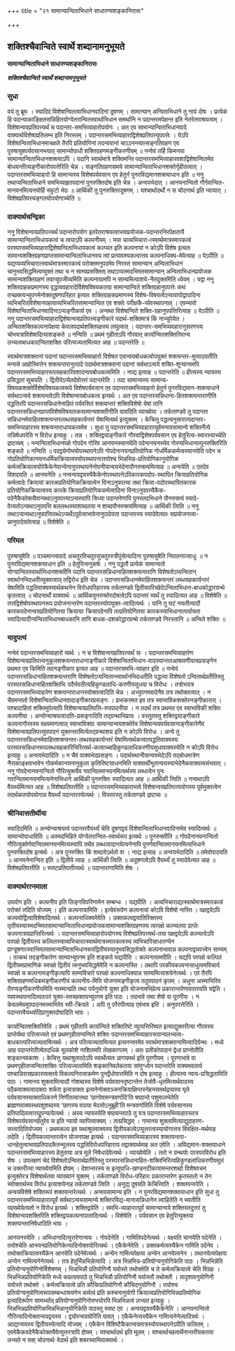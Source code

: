+++
title = "२१ सामान्यान्विताभिधाने साधारण्यशङ्कानिरासः"

+++


## शक्तिश्चैवान्विते स्वार्थे शब्दानामनुभूयते

**सामान्यान्विताभिधाने साधारण्यशङ्कानिरासः**

***शक्तिश्चैवान्विते स्वार्थे शब्दानामनुभूयते***

### **सुधा**

वयं तु ब्रूमः । स्यादिदं विशेषान्वितत्वाभिधानवादिनां दूषणम् । सामान्यान् अन्विताभिधाने तु नायं दोषः । प्रत्येकं हि पदान्याकाङ्क्षितसन्निहितयोग्येतरान्वितस्वार्थाभिधान समर्थानि न पदान्तरमपेक्षन्त इति नेतरेतराश्रयत्वम् । विशेषान्वयप्रतिपत्त्यर्थं च पदान्तर-समभिव्याहारोपयोगः । अत एव सामान्यान्विताभिधानवादे वाक्यार्थविशेषाप्रतिलम्भ इति निरस्तम् । पदान्तरसमभिव्याहाराद्विशेषप्रतिपत्त्युपपत्तेः । येऽपि विशेषान्विताभिधानमाचक्षते तैरपि प्रतियोगिनां तदन्वयानां चाऽऽनन्त्यात्सङ्गतिग्रहण एव पुरुषायुषपर्यवसानभयात् सामान्योपाधौ शक्तिग्रहणमङ्गीकरणीयम् ॥ नन्वेवं तर्हि किमनया सामान्यान्विताभिधानशक्त्याऽपि । पदानि स्वार्थमात्रे शक्तिमन्ति पदान्तरसमभिव्याहारवशाद्विशेषान्वितमेव बोधयन्तीत्यङ्गीकारोपपत्तेरिति चेन्न । सङ्गतिग्रहणसमये सामान्यान्विताभिधानशक्तेर्गृहीतत्वात् । पदान्तरसमभिव्याहारो हि सामान्यस्य विशेषपर्यवसान एव हेतुर्न पुनरविद्यमानशक्त्याधान इति ॥ ननु तथाप्यन्विताभिधाने समभिव्याहृतपदानां पुनरुक्तिदोष इति चेन्न । अन्वयभेदात् । आनयनान्वितो गौर्गवान्वित-मानयनमित्यनयोर्हि स्फुटो भेदः ॥ आर्थिकी तु पुनरुक्तिरदूषणम् । यश्चार्थादर्थो न स चोदनार्थ इति न्यायात् । विशेषप्रतिपत्त्यङ्गतयोपयोगाच्चेति ॥

### **वाक्यार्थचन्द्रिका**

ननु विशेषान्वयप्रतिपत्त्यर्थं पदान्तरोपयोग इतरेतराश्रयत्वाभावप्रयोजक-पदान्तरनिरपेक्षतायै सामान्यान्विताभिधायकत्वं च त्वयाऽपि कल्पनीयम् । मया चाव्यभिचारा-त्स्वार्थमात्रस्मारकत्वं परस्परसमभिव्याहाराद्विशेषान्विताभिधायकत्वं कल्प्यत इति कल्पनायां न कोऽपि विशेष इत्यतः सामान्यशक्तिग्रहणप्राप्तसामान्यान्विताभिधानस्य त्वां प्रत्यावश्यकत्वात्तव कल्पनाधिक्य-मेवेत्याह ॥ येऽपीति ॥ यद्यप्यव्यभिचारात्स्वार्थमात्रस्मारकत्वं परोक्तमनुपदमेव निरस्तं सामान्यान् अन्विताभिधानं चानुभवसिद्धमित्यप्युक्तं तथा च न साम्यप्रसक्तिस् तथाऽप्यस्मदभिमतसामान्यान् अन्विताभिधानप्रयोजक सामान्यशक्तिग्रहणं तवाप्युपजीव्यमिति कल्पनायामपि न साम्यमित्याशये-नैतदुक्तमिति ध्येयम् । यद्वा ननु शक्तिग्राहकप्रमाणस्य वृद्धव्यवहारादेर्विशेषविषयकतया सामान्यान्विते शक्तिग्रहानुपपत्तेः कथं तच्छक्त्यभ्युपगमेनोक्तदूषणपरिहार इत्यतः शक्तिग्राहकप्रमाणस्य विशेष-विषयत्वेऽप्यावापोद्वापादिना व्यभिचरितविशेषानपहायाव्यभिचरितसामान्यान्वित एव शक्तेः परीक्षकै-र्व्यवस्थापनात् । एवम्भावो विशेषान्विताभिधानवादिनाऽप्यङ्गीकार्य एव । अन्यथा विशेषान्विते शक्ति-ग्रहानुपपत्तिरित्याह ॥ येऽपीति ॥ ननु पदान्तरसमभिव्याहाराद्विशेषान्वयप्रतिपत्त्यङ्गीकारे पदार्थ-शक्तिमात्रं किं नाभ्युपेयेत । अन्वितशक्तिकल्पनापेक्षया केवलपदार्थशक्तिपक्षस्य लघुत्वात् । पदान्तर-समभिव्यवहारानुसरणस्य चोभयत्राविशेषादित्याशङ्कते ॥ नन्विति ॥ प्रथमं गृहीताऽपि गौरवात् कार्यान्वितशक्तिरिवान्य लभ्यत्वबाधकादन्वितशक्तिः परित्यज्यतामित्यत आह ॥ पदान्तरेति ॥

स्वार्थमात्रशक्तानां पदानां पदान्तरसमभिव्याहारो विशेषत एवान्वयबोधकत्वोपयुक्तं शक्त्यन्तर-मुत्पादयतीति मन्यसे आहोस्वित्तेन शक्त्यन्तरानुत्पादे पदार्थमात्रशक्तानां पदानां सर्वथाऽन्वये शक्ति-शून्यानामपि पदान्तरसमभिव्याहाररूपसहकारिवशादन्वयबोधकत्वमिति । नाद्य इत्याह ॥ पदान्तरेति ॥ हीत्यस्य न्यायस्य प्रसिद्धतां सूचयति । द्वितीयेऽप्येतदेवोत्तरं पदान्तरेति । तदा सामान्यस्य सामान्य-विषयकशक्तेर्विशेषविषयकत्वरूपे विशेषपर्यवसान एव पदान्तरसमभिव्याहारो हेतुर्न पुनरविद्यमान-शक्त्याधाने सर्वथाऽन्वये शक्त्यभावेऽपि विशेषान्वयबोधकत्व इत्यर्थः । अत एव पदान्तरसन्निधाना-हितशक्त्यन्तराणीति पद्धतिरपि पदान्तरसन्निधानेनाहितं पर्यवसितं शक्त्यन्तरं शक्तिविशेषो येषां तानि पदान्तरसन्निधानप्राप्तविशेषविषयताकसामान्यशक्तीनीति यावदिति व्याख्येया । तर्कताण्डवे तु पदान्तर सन्निधानमेवाहितशक्त्यन्तरलब्धसहकार्यन्तरं येषामित्यर्थ इत्युक्तम् । केचित्तु पद्धत्यनुसारात्पदान्तर-समभिव्याहारस्य शक्त्यन्तराधायकत्वमेव । सुधा तु पदान्तरसमभिव्याहारात्पूर्वमन्वयसामान्ये शक्तिर्नेत्ये तन्निषेधपरेति न विरोध इत्याहुः । तन्न । शक्तिद्वयाङ्गीकारे गौरवाद्विशेषपर्यवसान एव हेतुरित्य-स्वारस्याच्चेति द्रष्टव्यम् । नन्वन्विताभिधानपक्षे गोपदेन गोरिव आनयनस्यानयेति पदेनानयनस्येव गोरप्यभिधानात्पुनरुक्तिरिति शङ्कते ॥ नन्विति ॥ पदद्वयेनोभयोपस्थापनेऽपि गोपदेनानयनप्रतियोगिक गोधर्मिककर्मत्वस्यानयेति पदेन च गोप्रतियोगिकानयनधर्मिकक्रियात्वस्योपस्थापनात्तयोश्च भिन्नभिन्न-प्रतियोगिकानुयोगिक कर्मत्वक्रियात्वयोरेकैकेनेवान्येनानुपस्थापनेनोपनीयान्वयभेदेनापौनरुक्त्यमित्याह ॥ अन्वयेति ॥ एतदेव विशदयति ॥ आनयनेति ॥ नन्वन्वयद्वयस्यैकैकेनोपस्थापनेऽपिकारकपदोप-स्थापित क्रियाप्रतियोगिक कर्मत्वादेः क्रियायां कारकप्रतियोगिकक्रियात्वेन विनाऽनुपपत्त्या तथा क्रिया-पदोपस्थापितकारक प्रतियोगिकक्रियात्वस्य कारके क्रियाप्रतियोगिककर्मत्वादिना विनाऽनुपपत्त्यैकैक-पदेनैकैकोक्त्यैवान्यथाऽनुपपत्त्याऽन्यस्यापि सिध्या पदान्तरेणापि पुनस्तदभिधाने पौनरुक्त्यं स्यादे-वेत्यतोऽन्यथाऽनुपपत्ति बललब्धस्याशाब्दतया न शाब्दपौनरुक्त्यमित्याह ॥ आर्थिकी त्विति ॥ ननु तथाऽप्यन्यथाऽनुपपत्तिलब्धेऽप्यर्थेऽपूर्वत्वाभावेनानुपादेयता पदान्तरस्य स्यादेवेत्यतः सप्रयोजनत्वा-न्नानुपादेयतेत्याह ॥ विशेषेति ॥

### **परिमल**

पुरुषायुषेति ॥ पञ्चमान्त्यपादे अचतुरविचतुरसुचतुरस्त्रीपुंसेत्यादिना पुरुषायुषेति निपातनात्साधुः ॥ न पुनरविद्यमानशक्त्याधान इति ॥ हेतुरित्यनुकर्षः । ननु पद्धतौ प्रत्येकं सामान्यतो योग्यान्वितस्वार्थाभिधानशक्तीनि पदानि पदान्तरसन्निधानाहितशक्त्यन्तराणि विशेषतोऽप्यन्वितान् स्वार्थानभिदधतीत्युक्तत्वात् तद्विरोध इति चेन्न । पदान्तरसन्निधानमेवाहितशक्त्यन्तरं लब्धसहकार्यन्तरं येषामिति पद्धतिवाक्यस्यार्थकथनेन विरोधपरिहारस्य तर्कताण्डवे द्वितीयपरिच्छेदेऽन्विताभिधान-बाधकोद्धारग्रन्थे कृतत्वात् ॥ चोदनार्थो वाक्यार्थः ॥ आर्थिकपुनरुक्तेरदोषत्वेऽपि पदान्तरं व्यर्थं तु स्यादित्यत आह ॥ विशेषेति ॥ तत्तद्विशेषोपस्थापनरूप प्रयोजनान्तरेण पदान्तरस्योपयुक्त-त्वादित्यर्थः । यानि तु घटं नयतीत्यादौ कारकपदेनान्वयप्रतियोगितया क्रियायाः क्रियापदेनापि तत्प्रतियोगितया कारकस्याभिधानात्पर्यायता स्यादित्यादीन्यन्विताभिधानबाधकानि तानि बाधक-दशकोद्धारग्रन्थे तर्कताण्डवे निरस्तानि ॥ अन्विते शक्तिः ॥

### **यादुपत्यं**

नन्वेवं पदान्तरसमभिव्याहारो व्यर्थः । न च विशेषान्वयप्रतिपत्त्यर्थं सः । पदान्तरसमभिव्याहारेण विशेषान्वयप्रतिपत्त्यनुकूलशक्त्यन्तराधानाङ्गीकारे विशेषान्विताभिधान-वादस्यान्ततआश्रयणीयत्वप्रसङ्गेन प्रथमत एव किमिति तदनङ्गीकार इत्यत आह ॥ पदान्तरसमभि-व्याहार इति ॥ नन्वेवं पदान्तरसन्निधानाहितशक्त्यन्तराणि विशेषतोऽप्यन्वितान्स्वार्थानभिदधतीति पद्धत्या विशेषतो ऽन्वितार्थप्रतीतिस्तु परस्परसन्निधानाहितशक्तिभिः पदैर्भवतीत्यहिकुण्डलाधि-करणीयसुधया च विरोधः । तत्रोभयत्र पदान्तरसमभिव्याहारेण शक्त्यन्तराधानस्योक्तत्वादिति चेन्न । अभ्युपगमवादेनैव तत्र तथोक्तत्वात् । न चैवमन्ततो विशेषान्विताभिधानवादाङ्गीकारप्रसङ्गः । प्रभाकरमत इव तत्र स्वाभाविकशक्तेरनङ्गीकारात् । पश्चादाहितां शक्तिमुपेत्यापि विशेषान्वयप्रतिपत्ति-रुपपादनीया । न तदर्थं तत्र प्रथमत एव स्वाभाविकी शक्तिः कल्पनीया । अन्योन्याश्रयत्वादति-प्रसङ्गादिति तद्ग्रन्थाभिप्रायः । वस्तुतस्तु शक्तिद्वयाङ्गीकारे कल्पनागौरवस्य वक्ष्यमाणत्वात् स्वाभाविक्याः सामान्यान्वयशक्तेरेव विशेषान्वयपर्यवसानाङ्गीकारेणैव विशेषान्वयप्रतिपत्त्युपपादनं युक्तन्तरमित्येतद्ग्रन्थाशय इति न कोऽपि विरोधः । अन्ये तु पदान्तरसन्निधानमेवाहितशक्त्यन्तर-लब्धसहकार्यन्तरं येषामित्यर्थकत्वात्पद्धतिवाक्यस्य परस्परसन्निधानरूपलब्धसहकारिभिरित्यर्थ-कत्वाच्चाहिकुण्डलाधिकरणीयसुधावाक्यस्येति न कोऽपि विरोध इत्याहुः ॥ अन्वयभेदादिति ॥ न चैवं वाक्यभेदप्रसङ्गः । पदार्थस्थानीयान्वयभेदेऽपि तद्बोधमात्रेण नैराकाङ्क्ष्याभावेन गोकर्मकानयनानुकूला कृतिरिष्टसाधनमिति वाक्यार्थीभूतान्वयस्याभेदेनैकवाक्यत्वसंभवात् । ननु गोपदेनानयनान्वितो गौरित्युक्त्यैव गवान्वितमानयनमित्यर्थस्य लब्धत्वेन पुनः गवान्वितमानयनमित्यनेनाभिधाने आर्थिकी पुनरुक्तिः स्यादित्यत आह ॥ आर्थिकी त्विति ॥ नन्वथाऽपि वैयर्थ्यमित्यत आह ॥ विशेषप्रतिपत्तीति ॥ पदान्तरसमभिव्याहाराभावे विशेषान्वयप्रतिपत्त्ययोगस्य पूर्वमुक्तत्वेन तदर्थकतयोपयोगान्न वैयर्थ्यं पदान्तरस्येत्यर्थः । विस्तरस्तु तर्कताण्डवे द्रष्टव्यः ॥

### **श्रीनिवासतीर्थीया**

स्यादिदमिति ॥ अन्योन्याश्रयत्वं पदान्तरवैयर्थ्यं चेति दूषणद्वयं विशेषान्विताभिधानवादिनामेव स्यादित्यर्थः ॥ सामान्योपाधाविति ॥ अस्मदभिहिते योग्येतरान्वित-स्वार्थरूप इत्यर्थः ॥ पुनरुक्तीति ॥ गोपदेनानयनान्वितो गौरित्युक्तेर्गवान्वितमानयनमित्यस्यापि तथैव लब्धत्वादानयेत्यनेनापि पुनर्गवान्वितमानयनमित्यभिधाने पुनरुक्तिदोष इत्यर्थः । अत्र पुनरुक्तिः किं शब्दतोऽर्थतो वा । नाद्य इत्याह ॥ अन्वयभेदादिति ॥ तमेवोपादयति ॥ आनयनेनान्वित इति ॥ द्वितीये त्वाह ॥ आर्थिकी त्विति ॥ अदूषणत्वेऽपि वैयर्थ्यं तु स्यादेवेत्यत आह ॥ विशेषप्रतिपत्तीति ॥ स्पष्टप्रतिपत्तीत्यर्थः ॥ पदान्तराणामिति शेषः ।

### **वाक्यार्थरत्नमाला**

उपयोग इति । कल्पनीय इति लिङ्गविपरिणामेन सम्बन्धः । यद्यपीति । अव्यभिचाराद्यत्स्वार्थमात्रस्मारकत्वं परोक्तं तदिति योज्यम् । इति कल्पनायामिति । इत्येवंरूपेण कल्पनायां कोऽपि विशेषो नास्ति । पक्षद्वयेऽपि कल्पयोर्द्वित्वाविशेषादित्यर्थः । कल्पनाधिक्यमेवेति । उक्तकल्पद्वयातिरिक्तस्य तृतीयस्यास्मदभिमतसामान्यान्विताभिधानप्रयोजकसामान्यशक्तिग्रहणस्य त्वत्पक्षे कल्प्यतया प्राप्तेः कल्पनात्रयप्राप्तिरित्यर्थः । पदान्तरसमभिव्याहारोपयोगस्य विशेषप्रतिपत्त्यर्थ-तया पक्षद्वयेऽपि कल्प्यत्वेऽपि परपक्षे द्वितीयस्य कल्पितस्याव्यभिचारात्स्वार्थमात्रस्मारकत्वस्य व्यभिचारिसाधारण्येन प्राग्दूषणात्स्वाभिमतसामान्यान्विताभिधानरूपद्वितीयस्यानुभवसिद्धतोक्तेः कल्पनाभावान्न कल्पनाद्वयवत्त्वेन साम्यम् । तत्कथं तदङ्गीकारेण साम्याभ्युपगम इति शङ्कते यद्यपीति । कल्पनायामपीति । यद्यपि परपक्षे कल्पितं द्वितीयमप्रामाणिकं स्वपक्षे द्वितीयं त्वनुभवसिद्धमेवेति न कल्पनास्ति । तथापि परकीयकल्पनासाधुत्वमविचार्य स्वपक्षे च कल्पनामङ्गीकृत्यापि साम्यविचारे परपक्षे कल्पनाधिक्यान्न साम्यमित्याशयेनेत्यर्थः । एवं तैरपि शक्तिग्रहणमधिकमङ्गीकरणीयं कल्पनीय-मिति योजनामङ्गीकृत्य तदुपपादनं कृतम् । अधुना अस्माभिरिव तैरप्यङ्गीकरणीयमिति नास्मान्प्रति तथा पर्यनुयोगो युक्त इति योजनामभिप्रेत्य प्रकारान्तरेणावतारयति यद्वेति । व्यवस्थापनादित्यतःपरं युक्त-स्तच्छक्तयभ्युपगम इति पाठः । तदभावे तथा शेषो वा पूरणीयः । न केवलमेवमुपपादनमस्माभिरेव स्वी-क्रियते । अपि तु परैरपीत्याह एवंभाव इति । अनुपपत्तेरिति । पदान्तरवैयर्थ्यादिप्रागुक्तदोषादिति भावः ।

कार्यान्वितशक्तिरिवेति । प्रथमं गृहीतापि कार्यान्विते शक्तिरिष्टे व्युत्पत्तिरिष्यत इत्याद्युक्तरीत्या गौरवस्य प्राप्तेर्यथा परित्यज्यते एवं प्रथमगृहीताप्यन्विते शक्तिः पदान्तरसमभिव्याहाररूपान्यलभ्यत्व-बाधकात्परित्यज्यतामित्यर्थः । अत्र परित्यज्यतामित्यत इत्यनन्तरमेव स्वार्थमात्रशक्तानामित्यादिर्ग्रन्थः । मध्ये आह पदान्तरेतीत्येतदधिकं मूलकोशे नाशितमपि लेखकागतम् । अतः प्रतीकोपादानं द्वेधा प्राप्नोतीति शङ्कानवकाशः । केचित्तु यथाश्रुतपाठेऽपि स्वार्थेत्यतः प्रागयमर्थ इति पूरणीयम् । पूरणाभावे वा प्रथमगृहीताप्यन्वितशक्तिः परित्यज्यतामिति शङ्कानिवर्तकतया सांमुग्ध्येन पदान्तरेति वाक्यमवतार्य पश्चान्निरासप्रकारव्यक्तये विकल्पनिरासक्रमेण पुनर्द्वेधोपात्तमिति न दोष इत्याहुः । हीत्यस्य न्याय-प्रसिद्धतामिति पाठः । गामानय शुक्लामित्यादौ गोशब्दस्य विशेषे पर्यवसानदृष्टान्तेन तेजोवै-धृतमित्यर्थवादस्य पदैकवाक्यत्वादक्ताः शर्करा इत्यत्राक्ता इत्यनेनोक्ताञ्जनक्रियाक्षिप्तस्नेहनसमर्थद्रव्यस्य घृते पर्यवसानस्याक्ताधिकरणे निर्णीतत्वात्तथा ‘छागोवामन्त्रवर्णादि’ति षष्ठान्ते पशुमालभेतेति ब्राह्मणवाक्यस्थपशुशब्दस्य ‘छागस्य वपाया मेदसोऽनुब्रूही’ति मन्त्रवर्णाविति विशेषे पर्यवसानस्य प्रतिपादितत्वात्तद्रूपन्यायेत्यर्थः । अस्य न्यायस्येति षष्ठ्यन्तपाठे तु यत्र पदान्तरसमभिव्याहारस्तत्र विशेषपर्यवसानहेतुरेव स इति न्यायो व्याप्तिवाक्यम् । तत्प्रसिद्धम् । गामानय शुक्लामित्याद्युदाहरण-सत्त्वादितियोज्यम् । प्रथमकल्प इव यथाश्रुतवाक्यस्य द्वितीयकल्पेऽप्युत्तरत्वस्यायोगात्तत्र विवक्षित-मर्थमाह तदेति । द्वितीयकल्पान्तरत्वेन योजनापक्ष इत्यर्थः । पदान्तरसमभिव्याहारस्य शक्तयन्तरा-धानहेतुत्वाभावप्रतिपादकैतन्मूलस्य पद्धतिविरोधपरिहाराय तद्वाक्यार्थमाह अत एवेति । अविद्यमान-शक्तयाधाने पदान्तरसमभिव्याहारस्य हेतुताया अत्र मूले निषेधादेवेत्यर्थः । व्याख्येयेति । ततो न ग्रन्थयोः परस्परविरोध इति शेषः । उपलक्षणं चेदं विशेषतोऽन्वितार्थप्रतीतिस्तु परस्परसन्निधानाहित-शक्तिभिरित्यहिकुण्डलाधिकरणीयमूलं च उक्तरीत्या व्याख्येयमिति ज्ञेयम् । देशान्तरस्य स इत्युपाधि-खण्डनटीकायामन्तरशब्दो विशेषवचन इत्युक्तेरत्र विशेषार्थतया व्याख्यानं युक्तम् । तर्कताण्डवे विरोध-परिहारः प्रकारान्तरेण कृतस्ततो न तेन स्वोक्तार्थस्य विरोध इत्याशयेनाह तर्कताण्डवे त्विति । अनूद्य दूषयति केचित्त्विति । शक्तयन्तरेति । अन्वयविशेषे शक्तिरूपं शक्तयन्तरेत्यर्थः । अन्वयसामान्य इति । न पुनरविद्यमानशक्तयाधान इति सुधा तु पदान्तरसमभिव्याहारात्पूर्वं सर्वथाऽन्वयसामान्ये शक्तिरविद्य-मानासन्निधानेन त्वाहितेति न भवतीति व्याख्येयेत्यतो न विरोध इत्यर्थः । शक्तिद्वयेति । समभि-व्याहारात्पूर्वं सामान्यान्वये शक्तिस्तदुत्तरं तु विशेषान्वयशक्तिरिति शक्तिद्वयकल्पनापातादित्यर्थः । विशेषेति । पर्यवसान एव हेतुरित्युक्तया शक्तयन्तरनिषेधादिति भावः ।

आनयनस्येति । अभिधानादित्युत्तरेणान्वयः । गोपदेनेति । गामितिपदेनेत्यर्थः । वक्ष्यति चानयेति पदेनेति । तयोश्चेति आनयनप्रतियोगिकेत्यादिनोक्तयोरित्यर्थः । एकैकेनेवेति । उक्तकर्मत्वस्यैकेन गामिति पदेनेव । तथोक्तक्रियात्वस्यैकेन आनयेति पदेनेवेत्यर्थः । अन्येन गामित्यपेक्षया अन्येन आनयेत्यनेन । तथानयेत्यपेक्षया अन्येन गामित्यनेनेत्यर्थः । तत्र हेतुर्भिन्नभिन्नेत्यादि । अत्र भिन्नभिन्न-प्रतियोग्यनुयोगिकेति पाठः । भिन्नभिन्नेति प्रतियोग्यनुयोगिनोर्विशेषणम् । भिन्नभिन्नौ प्रतियोगिनौ ययोस्ते तथोक्तेति च ते कर्मत्वक्रियात्वे चेति विग्रहः । भिन्नभिन्नप्रतियोगिकेति मध्ये कप्रत्ययपाठे तु भिन्नभिन्नौ प्रतियोगिनौ ययोस्तौ तथोक्तौ । तादृशावनुयोगिनौ ययोस्ते तथोक्ते । कर्मत्वक्रियात्वे प्रति कौचित्प्रतियोगिनौ कौचिदनुयोगिनौ । तयोश्च प्रतियोग्यनुयोगित्वरूपसम्बन्धाश्रयणेन कर्मत्वं प्रति कश्चनानुयोगी क्रियात्वप्रतियोगिभिन्नप्रतियोगिक इत्यादिरूपेण सामर्थ्यात् प्रतियोग्यनुयोगिनोरुभयोरपि भिन्नभिन्नत्वं लभ्यत इत्याहुः । भिन्नभिन्नप्रतियोगिकभिन्नभिन्नानुयोगिकेति पाठस्तु स्पष्ट एव । अन्वयद्वयस्यैकैकेनेति । आनयनान्वितो गौरित्यादिनोक्तान्वयद्वयस्य । द्वयोरन्वययोरिति यावत् । एकैकेनेत्यस्यैकेन गामित्यनेनेत्यादिरर्थः । आद्यान्वयस्य द्वितीयस्येत्यादि योज्यम् । एकैकेन विशिष्टैकैकान्वयमात्रस्योपस्थापनेऽपीति फलितम् । एवमेकैकपदेनैकैकोक्तयैवेत्युत्तरत्रापि ज्ञेयम् । यश्चार्थादर्थ इति मूलम् । यश्चार्थाच्छतार्थेनान्तरीयकतया लभ्यते न सश् चोदनार्थः वेदार्थ इति शबरस्वामिवाक्यार्थः ।

